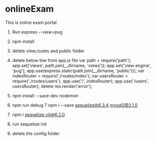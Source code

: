 # onlineExam
This is online exam portal
1. Run express --view=pug
2. npm install
3. delete view,routes and public folder
4. delete below line from app.js file
var path = require('path');
app.set('views', path.join(__dirname, 'views'));
app.set('view engine', 'pug');
app.use(express.static(path.join(__dirname, 'public')));
var indexRouter = require('./routes/index');
var usersRouter = require('./routes/users');
app.use('/', indexRouter);
app.use('/users', usersRouter);
delete res.render('error');

5. npm install --save-dev nodemon
6. npm run debug
7 npm i --save sequelize@6.3.4 mysql2@2.1.0
8. npm i sequelize-cli@6.2.0
9. run sequelize init
10. delete the config folder


